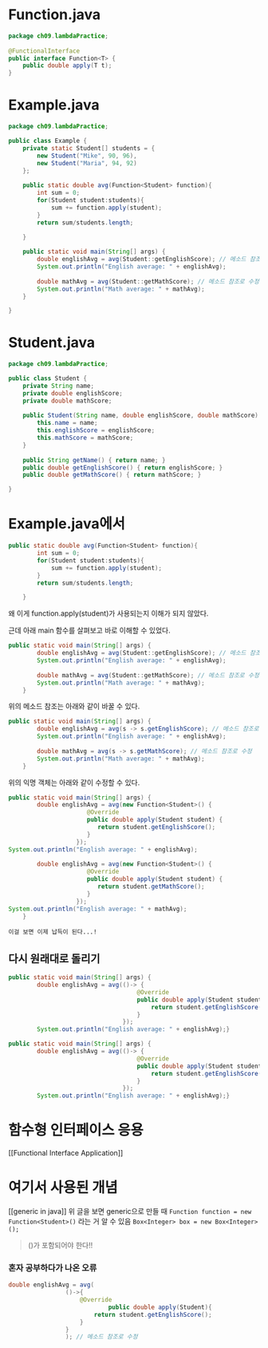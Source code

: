 
# Function.java
```java
package ch09.lambdaPractice;  
  
@FunctionalInterface  
public interface Function<T> {  
    public double apply(T t);  
}
```

# Example.java
```java
package ch09.lambdaPractice;

public class Example {
	private static Student[] students = {
		new Student("Mike", 90, 96),
		new Student("Maria", 94, 92)
	};
	
	public static double avg(Function<Student> function){
		int sum = 0;
		for(Student student:students){
			sum += function.apply(student);
		}
		return sum/students.length;

	}
	
	public static void main(String[] args) {
		double englishAvg = avg(Student::getEnglishScore); // 메소드 참조로 수정
		System.out.println("English average: " + englishAvg);
		
		double mathAvg = avg(Student::getMathScore); // 메소드 참조로 수정
		System.out.println("Math average: " + mathAvg);
	}

}
```

# Student.java
```java
package ch09.lambdaPractice;

public class Student {
	private String name;
	private double englishScore;
	private double mathScore;
	
	public Student(String name, double englishScore, double mathScore) {
		this.name = name;
		this.englishScore = englishScore;
		this.mathScore = mathScore;
	}
	
	public String getName() { return name; }
	public double getEnglishScore() { return englishScore; }
	public double getMathScore() { return mathScore; }

}
```

# Example.java에서
```java
public static double avg(Function<Student> function){
		int sum = 0;
		for(Student student:students){
			sum += function.apply(student);
		}
		return sum/students.length;

	}
```

왜 이게 function.apply(student)가 사용되는지 이해가 되지 않았다.

근데 아래 main 함수를 살펴보고 바로 이해할 수 있었다.

```java
public static void main(String[] args) {
		double englishAvg = avg(Student::getEnglishScore); // 메소드 참조로 수정
		System.out.println("English average: " + englishAvg);
		
		double mathAvg = avg(Student::getMathScore); // 메소드 참조로 수정
		System.out.println("Math average: " + mathAvg);
	}
```

위의 메소드 참조는 아래와 같이 바꿀 수 있다.

```java
public static void main(String[] args) {
		double englishAvg = avg(s -> s.getEnglishScore); // 메소드 참조로 수정
		System.out.println("English average: " + englishAvg);
		
		double mathAvg = avg(s -> s.getMathScore); // 메소드 참조로 수정
		System.out.println("Math average: " + mathAvg);
	}
```

위의 익명 객체는 아래와 같이 수정할 수 있다.

```java
public static void main(String[] args) {
		double englishAvg = avg(new Function<Student>() {  
                      @Override  
                      public double apply(Student student) {  
                         return student.getEnglishScore();  
                      }  
                   });  
System.out.println("English average: " + englishAvg);
		
		double englishAvg = avg(new Function<Student>() {  
                      @Override  
                      public double apply(Student student) {  
                         return student.getMathScore();  
                      }  
                   });  
System.out.println("English average: " + mathAvg);
	}
```

`이걸 보면 이제 납득이 된다...!`

## 다시 원래대로 돌리기

```java
public static void main(String[] args) {
		double englishAvg = avg(()-> {
									@Override
									public double apply(Student student) {
										return student.getEnglishScore();
									}
								});
		System.out.println("English average: " + englishAvg);}
```

```java
public static void main(String[] args) {
		double englishAvg = avg(()-> {
									@Override
									public double apply(Student student) {
										return student.getEnglishScore();
									}
								});
		System.out.println("English average: " + englishAvg);}
```

# 함수형 인터페이스 응용
[[Functional Interface Application]]

# 여기서 사용된 개념
[[generic in java]]
위 글을 보면 generic으로 만들 때 `Function function = new Function<Student>()` 라는 거 알 수 있음
`Box<Integer> box = new Box<Integer>();`

> ()가 포함되어야 한다!!

### 혼자 공부하다가 나온 오류
```java
double englishAvg = avg(
				()->{
					@Override
							public double apply(Student){
						return student.getEnglishScore();
					}
				}
				); // 메소드 참조로 수정
```